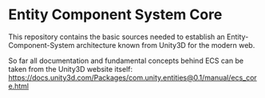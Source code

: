 # Entity Component System Core

This repository contains the basic sources needed to establish an Entity-Component-System architecture known from Unity3D for the modern web.

So far all documentation and fundamental concepts behind ECS can be taken from the Unity3D website itself: https://docs.unity3d.com/Packages/com.unity.entities@0.1/manual/ecs_core.html
